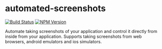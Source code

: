 # automated-screenshots

[![Build Status](https://ci.systest.eu/api/badges/gergof/automated-screenshots/status.svg?ref=refs/heads/main)](https://ci.systest.eu/gergof/automated-screenshots)
[![NPM Version](https://img.shields.io/npm/v/automated-screenshots)](https://www.npmjs.com/package/automated-screenshots)

Automate taking screenshots of your application and control it directly from inside from your application. Supports taking screenshots from web browsers, android emulators and ios simulators.
